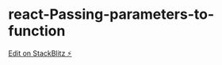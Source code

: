 # react-Passing-parameters-to-function

[Edit on StackBlitz ⚡️](https://stackblitz.com/edit/react-ndkyg6)